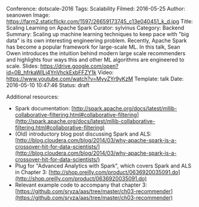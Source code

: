 Conference: dotscale-2016
Tags: Scalability
Filmed: 2016-05-25
Author: seanowen
Image: https://farm2.staticflickr.com/1597/26659173745_c13e040451_k_d.jpg
Title: Scaling Learning on Apache Spark
Curator: sylvinus
Category: Backend
Summary: Scaling up machine learning techniques to keep pace with "big data" is its own interesting engineering problem. Recently, Apache Spark has become a popular framework for large-scale ML. In this talk, Sean Owen introduces the intuition behind modern large scale recommenders and highlights four ways this and other ML algorithms are engineered to scale.
Slides: https://drive.google.com/open?id=0B_hfrkaWlLi4YnVhckExbFFZY1k
Video: https://www.youtube.com/watch?v=MvyZYr9yKzM
Template: talk
Date: 2016-05-10 10:47:46
Status: draft


Additional resources:
- Spark documentation: [http://spark.apache.org/docs/latest/mllib-collaborative-filtering.html#collaborative-filtering](http://spark.apache.org/docs/latest/mllib-collaborative-filtering.html#collaborative-filtering)
- (Old) introductory blog post discussing Spark and ALS:
[http://blog.cloudera.com/blog/2014/03/why-apache-spark-is-a-crossover-hit-for-data-scientists/](http://blog.cloudera.com/blog/2014/03/why-apache-spark-is-a-crossover-hit-for-data-scientists/)
- Plug for "Advanced Analytics with Spark", which covers Spark and ALS in Chapter 3:
[http://shop.oreilly.com/product/0636920035091.do](http://shop.oreilly.com/product/0636920035091.do)
- Relevant example code to accompany that chapter 3:
[https://github.com/sryza/aas/tree/master/ch03-recommender](https://github.com/sryza/aas/tree/master/ch03-recommender)